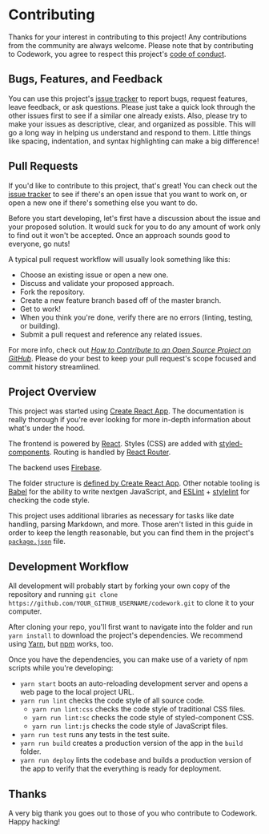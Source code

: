 # Contributing

Thanks for your interest in contributing to this project! Any contributions from the community are always welcome. Please note that by contributing to Codework, you agree to respect this project's [code of conduct](CODE_OF_CONDUCT.md).

## Bugs, Features, and Feedback

You can use this project's [issue tracker](https://github.com/hoopr/codework/issues) to report bugs, request features, leave feedback, or ask questions. Please just take a quick look through the other issues first to see if a similar one already exists. Also, please try to make your issues as descriptive, clear, and organized as possible. This will go a long way in helping us understand and respond to them. Little things like spacing, indentation, and syntax highlighting can make a big difference!

## Pull Requests

If you'd like to contribute to this project, that's great! You can check out the [issue tracker](https://github.com/hoopr/codework/issues) to see if there's an open issue that you want to work on, or open a new one if there's something else you want to do.

Before you start developing, let's first have a discussion about the issue and your proposed solution. It would suck for you to do any amount of work only to find out it won't be accepted. Once an approach sounds good to everyone, go nuts!

A typical pull request workflow will usually look something like this:

- Choose an existing issue or open a new one.
- Discuss and validate your proposed approach.
- Fork the repository.
- Create a new feature branch based off of the master branch.
- Get to work!
- When you think you're done, verify there are no errors (linting, testing, or building).
- Submit a pull request and reference any related issues.

For more info, check out [*How to Contribute to an Open Source Project on GitHub*](https://egghead.io/courses/how-to-contribute-to-an-open-source-project-on-github). Please do your best to keep your pull request's scope focused and commit history streamlined.

## Project Overview

This project was started using [Create React App](https://github.com/facebookincubator/create-react-app). The documentation is really thorough if you're ever looking for more in-depth information about what's under the hood.

The frontend is powered by [React](https://reactjs.org/). Styles (CSS) are added with [styled-components](https://www.styled-components.com/). Routing is handled by [React Router](https://reacttraining.com/react-router/).

The backend uses [Firebase](https://firebase.google.com/).

The folder structure is [defined by Create React App](https://github.com/facebookincubator/create-react-app/blob/master/packages/react-scripts/template/README.md#folder-structure). Other notable tooling is [Babel](http://babeljs.io/) for the ability to write nextgen JavaScript, and [ESLint](https://eslint.org/) + [stylelint](https://stylelint.io/) for checking the code style.

This project uses additional libraries as necessary for tasks like date handling, parsing Markdown, and more. Those aren't listed in this guide in order to keep the length reasonable, but you can find them in the project's [`package.json`](package.json) file.

## Development Workflow

All development will probably start by forking your own copy of the repository and running `git clone https://github.com/YOUR_GITHUB_USERNAME/codework.git` to clone it to your computer.

After cloning your repo, you'll first want to navigate into the folder and run `yarn install` to download the project's dependencies. We recommend using [Yarn](https://yarnpkg.com/en/), but [npm](https://www.npmjs.com/) works, too.

Once you have the dependencies, you can make use of a variety of npm scripts while you're developing:

- `yarn start` boots an auto-reloading development server and opens a web page to the local project URL.
- `yarn run lint` checks the code style of all source code.
  - `yarn run lint:css` checks the code style of traditional CSS files.
  - `yarn run lint:sc` checks the code style of styled-component CSS.
  - `yarn run lint:js` checks the code style of JavaScript files.
- `yarn run test` runs any tests in the test suite.
- `yarn run build` creates a production version of the app in the `build` folder.
- `yarn run deploy` lints the codebase and builds a production version of the app to verify that the everything is ready for deployment.

## Thanks

A very big thank you goes out to those of you who contribute to Codework. Happy hacking!
